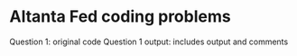 # Altanta Fed coding problems

Question 1: original code
Question 1 output: includes output and comments
